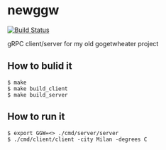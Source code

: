# newggw 
[![Build Status](https://travis-ci.org/Flukas88/newggw.svg?branch=master)](https://travis-ci.org/Flukas88/newggw)

gRPC client/server for my old gogetwheater project


## How to bulid it
    $ make
    $ make build_client
    $ make build_server


## How to run it
    $ export GGW=<> ./cmd/server/server
    $ ./cmd/client/client -city Milan -degrees C
